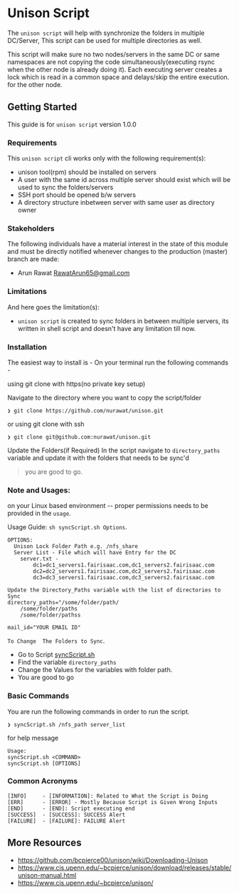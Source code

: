 # Unison Script

The `unison script` will help with synchronize the folders in multiple DC/Server, This script can be used for multiple directories as well.

This script will make sure no two nodes/servers in the same DC or same namespaces are not copying the code simultaneously(executing rsync when the other node is already doing it). Each executing server creates a lock which is read in a common space and delays/skip the entire execution. for the other node.

## Getting Started
This guide is for `unison script` version 1.0.0

### Requirements
This `unison script` cli works only with the following requirement(s):
- unison tool(rpm) should be installed on servers
- A user with the same id across multiple server should exist which will be used to sync the folders/servers
- SSH port should be opened b/w servers
- A directory structure inbetween server with same user as directory owner

### Stakeholders
The following individuals have a material interest in the state of this module and must be directly notified whenever changes to the production (master) branch are made:

* Arun Rawat <RawatArun65@gmail.com>
### Limitations
And here goes the limitation(s):
- `unison script` is created to sync folders in between multiple servers, its written in shell script and doesn't have any limitation till now.


### Installation
The easiest way to install is - On your terminal run the following commands -

using git clone with https(no private key setup)

Navigate to the directory where you want to copy the script/folder

    ❯ git clone https://github.com/nurawat/unison.git

or using git clone with ssh

    ❯ git clone git@github.com:nurawat/unison.git

Update the Folders(if Required)
In the script navigate to `directory_paths` variable and update it with the folders that needs to be sync'd

> you are good to go.

### Note and Usages:
on your Linux based environment -- proper permissions needs to be provided in the `usage`.

Usage Guide:
`sh syncScript.sh Options`.

    OPTIONS:
      Unison Lock Folder Path e.g. /nfs_share
      Server List - File which will have Entry for the DC
        server.txt -
            dc1=dc1_servers1.fairisaac.com,dc1_servers2.fairisaac.com
            dc2=dc2_servers1.fairisaac.com,dc2_servers2.fairisaac.com
            dc3=dc3_servers1.fairisaac.com,dc3_servers2.fairisaac.com

    Update the Directory_Paths variable with the list of directories to Sync
    directory_paths="/some/folder/path/
        /some/folder/paths
        /some/folder/pathss

    mail_id="YOUR EMAIL ID"

`To Change  The Folders to Sync`.
- Go to Script [syncScript.sh](syncScript.sh)
- Find the variable `directory_paths`
- Change the Values for the variables  with folder path.
- You are good to go

### Basic Commands
You are run the following commands in order to run the script.

    ❯ syncScript.sh /nfs_path server_list

for help message

    Usage:
    syncScript.sh <COMMAND>
    syncScript.sh [OPTIONS]

### Common Acronyms
    [INFO]     - [INFORMATION]: Related to What the Script is Doing
    [ERR]      - [ERROR] - Mostly Because Script is Given Wrong Inputs
    [END]      - [END]: Script executing end
    [SUCCESS]  - [SUCCESS]: SUCCESS Alert
    [FAILURE]  - [FAILURE]: FAILURE Alert

## More Resources
- https://github.com/bcpierce00/unison/wiki/Downloading-Unison
- https://www.cis.upenn.edu/~bcpierce/unison/download/releases/stable/unison-manual.html
- https://www.cis.upenn.edu/~bcpierce/unison/
